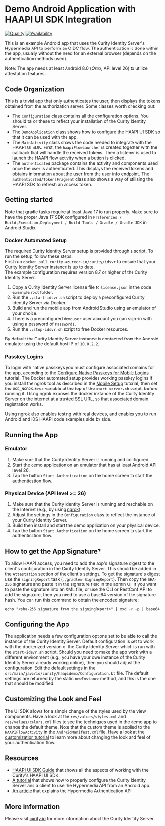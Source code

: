 # Demo Android Application with HAAPI UI SDK Integration

[![Quality](https://img.shields.io/badge/quality-demo-red)](https://curity.io/resources/code-examples/status/)
[![Availability](https://img.shields.io/badge/availability-source-blue)](https://curity.io/resources/code-examples/status/)

This is an example Android app that uses the Curity Identity Server's Hypermedia API to perform an OIDC flow. The authentication is done within the app, usually without the need for an external browser (depends on the authentication methods used).

Note: The app needs at least Android 8.0 (*Oreo*, API level 26) to utilize attestation features.

## Code Organization

This is a trivial app that only authenticates the user, then displays the tokens obtained from the authorization server. Some classes worth checking out:

- The `Configuration` class contains all the configuration options. You should tailor these to reflect your installation of the Curity Identity Server.
- The `DemoApplication` class shows how to configure the HAAPI UI SDK so that it can be used with the app.
- The `MainActivity` class shows the code needed to integrate with the HAAPI UI SDK. First, the `haapiFlowLauncher` is created together with the callback that will handle the received tokens. Then a listener is used to launch the HAAPI flow activity when a button is clicked.
- The `authenticated` package contains the activity and components used once the user is authenticated. This displays the received tokens and obtains information about the user from the user info endpoint. The `authenticated/TokensFragment` class also shows a way of utilising the HAAPI SDK to refresh an access token.

## Getting started

Note that gradle tasks require at least Java 17 to run properly. Make sure to have the proper Java 17 SDK
configured in `Preferences / Build,Execution,Deployment / Build Tools / Gradle / Gradle JDK` in Android Studio.

### Docker Automated Setup

The required Curity Identity Server setup is provided through a script. To run the setup, follow these steps.\
First run `docker pull curity.azurecr.io/curity/idsvr` to ensure that your Curity Identity Server instance is up to date.\
The example configuration requires version 8.7 or higher of the Curity Identity Server. 

1. Copy a Curity Identity Server license file to `license.json` in the code example root folder.
2. Run the `./start-idsvr.sh` script to deploy a preconfigured Curity Identity Server via Docker. 
3. Build and run the mobile app from Android Studio using an emulator of your choice.
4. There is a preconfigured `demouser` user account you can sign-in with using a password of `Password1`.
5. Run the `./stop-idsvr.sh` script to free Docker resources.

By default the Curity Identity Server instance is contacted from the Android emulator using the default host IP of `10.0.2.2`. 

### Passkey Logins

To login with native passkeys you must configure associated domains for the app, according to the [Configure Native Passkeys for Mobile Logins](https://curity.io/resources/learn/mobile-logins-using-native-passkeys/) tutorial. The Docker automated setup provides working passkey logins if you install the ngrok tool as described in the [Mobile Setup](https://curity.io/resources/learn/mobile-setup-ngrok/) tutorial, then set the `USE_NGROK=true` variable at the top of the `start-server.sh` script, before running it. Using ngrok exposes the docker instance of the Curity Identity Server on the internet at a trusted SSL URL, so that associated domain registration works. 

Using ngrok also enables testing with real devices, and enables you to run Android and iOS HAAPI code examples side by side.

## Running the App

### Emulator

1. Make sure that the Curity Identity Server is running and configured.
2. Start the demo application on an emulator that has at least Android API level 26.
3. Tap the button `Start Authentication` on the home screen to start the authentication flow.

### Physical Device (API level >= 26)

1. Make sure that the Curity Identity Server is running and reachable on the Internet (e.g., by using [ngrok](https://curity.io/resources/learn/expose-local-curity-ngrok/)).
2. Adjust the settings in the `Configuration` class to reflect the instance of your Curity Identity Server.
3. Build then install and start the demo application on your physical device.
4. Tap the button `Start Authentication` on the home screen to start the authentication flow.

## How to get the App Signature?

To allow HAAPI access, you need to add the app's signature digest to the client's configuration in the Curity Identity Server. This should be added in the `Attestation` section of the client's settings. To get the signature's digest use the `signingReport` task (`./gradlew SigningReport`). Then copy the `SHA-256` signature and paste it in the signature field in the admin UI. If you want to paste the signature into an XML file, or use the CLI or RestConf API to add the signature, then you need to use a base64 version of the signature hash. You can run this command to obtain the encoded signature:

```shell
echo "<sha-256 signature from the signingReport>" | xxd -r -p | base64
```

## Configuring the App

The application needs a few configuration options set to be able to call the instance of the Curity Identity Server. Default configuration is set to work with the dockerized version of the Curity Identity Server which is run with the `start-idsvr.sh` script. Should you need to make the app work with a different environment (e.g., you have your own instance of the Curity Identity Server already working online), then you should adjust  the configuration. Edit the default settings in the `src/main/java/io/curity/haapidemo/Configuration.kt` file.  The default settings are returned by the static `newInstance` method, and this is the one that should be modified.

## Customizing the Look and Feel

The UI SDK allows for a simple change of the styles used by the view components. Have a look at the `res/values/styles.xml` and `res/values/colors.xml` files to see the techniques used in the demo app to change the default theme. Note that the custom theme is applied to the `HAAPIFlowActivity` in the `AndroidManifest.xml` file. Have a look at [the customization tutorial](https://curity.io/resources/learn/haapi-mobile-customization) to learn more about changing the look and feel of your authentication flow.

## Resources

- [HAAPI UI SDK Guide](https://curity.io/resources/learn/haapi-mobile-getting-started) that shows all the aspects of working with the Curity's HAAPI UI SDK.
- [A tutorial](https://curity.io/resources/learn/authentication-api-android-sdk) that shows how to properly configure the Curity Identity Server and a client to use the Hypermedia API from an Android app.
- [An article](https://curity.io/resources/learn/what-is-hypermedia-authentication-api/) that explains the Hypermedia Authentication API.

## More information

Please visit [curity.io](https://curity.io/) for more information about the Curity Identity Server.

